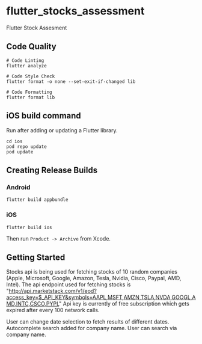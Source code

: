 # flutter_stocks_assessment

Flutter Stock Assesment

## Code Quality

```shell
# Code Linting
flutter analyze

# Code Style Check
flutter format -o none --set-exit-if-changed lib

# Code Formatting
flutter format lib
```

## iOS build command

Run after adding or updating a Flutter library.

```shell
cd ios
pod repo update
pod update
```

## Creating Release Builds

### Android

```shell
flutter build appbundle
```

### iOS

```shell
flutter build ios
```

Then run `Product -> Archive` from Xcode.


## Getting Started


Stocks api is being used for fetching stocks of 10 random companies (Apple, Microsoft, Google, Amazon, Tesla, Nvidia, Cisco, Paypal, AMD, Intel).
The api endpoint used for fetching stocks is "http://api.marketstack.com/v1/eod?access_key=$_API_KEY&symbols=AAPL,MSFT,AMZN,TSLA,NVDA,GOOGL,AMD,INTC,CSCO,PYPL"
Api key is currently of free subscription which gets expired after every 100 network calls.

User can change date selection to fetch results of different dates.
Autocomplete search added for company name. User can search via company name.
